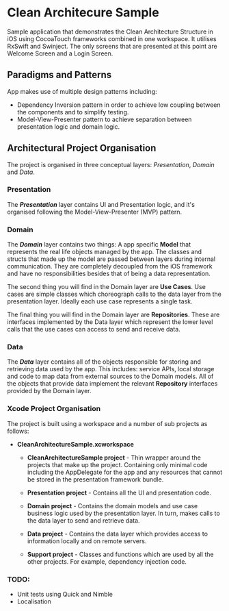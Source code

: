 # Clean Architecure Sample
Sample application that demonstrates the Clean Architecture Structure in iOS using CocoaTouch frameworks combined in one workspace. It utilises RxSwift and Swinject.
The only screens that are presented at this point are Welcome Screen and a Login Screen.

## Paradigms and Patterns

App makes use of multiple design patterns including:

 - Dependency Inversion pattern in order to achieve low coupling between the components and to simplify testing.
 - Model-View-Presenter pattern to achieve separation between presentation logic and domain logic.


## Architectural Project Organisation

The project is organised in three conceptual layers: *Presentation*, *Domain* and *Data*.

### Presentation

The ***Presentation*** layer contains UI and Presentation logic, and it's organised following the Model-View-Presenter (MVP) pattern.

### Domain

The ***Domain*** layer contains two things: A app specific **Model** that represents the real life objects managed by the app. The classes and structs that made up the model are passed between layers during internal communication. They are completely decoupled from the iOS framework and have no responsibilities besides that of being a data representation.

The second thing you will find in the Domain layer are **Use Cases**. Use cases are simple classes which choreograph calls to the data layer from the presentation layer. Ideally each use case represents a single task.

The final thing you will find in the Domain layer are **Repositories**. These are interfaces implemented by the Data layer which represent the lower level calls that the use cases can access to send and receive data.

### Data

The ***Data*** layer contains all of the objects responsible for storing and retrieving data used by the app. This includes: service APIs, local storage and code to map data from external sources to the Domain models. All of the objects that provide data implement the relevant **Repository** interfaces provided by the Domain layer.


### Xcode Project Organisation

The project is built using a workspace and a number of sub projects as follows:

* __CleanArchitectureSample.xcworkspace__
	* __CleanArchitectureSample project__ - Thin wrapper around the projects that make up the project. Containing only minimal code including the AppDelegate for the app and any resources that cannot be stored in the presentation framework bundle.
	* __Presentation project__ - Contains all the UI and presentation code.

  * __Domain project__ - Contains the domain models and use case business logic used by the presentation layer. In turn, makes calls to the data layer to send and retrieve data.
  * __Data project__ - Contains the data layer which provides access to information locally and on remote servers.
  * __Support project__ - Classes and functions which are used by all the other projects. For example, dependency injection code.


### TODO:

* Unit tests using Quick and Nimble
* Localisation
